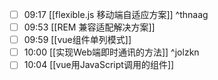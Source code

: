 
- [ ] 09:17 [[flexible.js 移动端自适应方案]] ^thnaag
- [ ] 09:53 [[REM 兼容适配解决方案]]
- [ ] 09:59 [[vue组件单列模式]]
- [ ] 10:00 [[实现Web端即时通讯的方法]] ^jolzkn
- [ ] 10:04 [[vue用JavaScript调用的组件]]